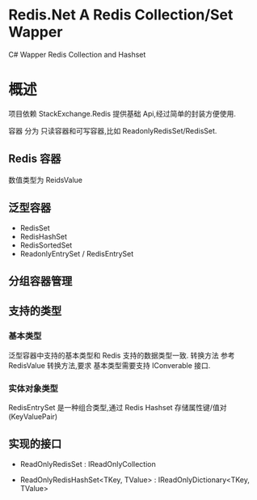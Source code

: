 Redis.Net A Redis Collection/Set Wapper
=======================================
C# Wapper Redis Collection and Hashset


# 概述
项目依赖 StackExchange.Redis 提供基础 Api,经过简单的封装方便使用.

容器 分为 只读容器和可写容器,比如 ReadonlyRedisSet/RedisSet.

## Redis 容器

数值类型为 ReidsValue


## 泛型容器

- RedisSet<T>
- RedisHashSet<T>
- RedisSortedSet<T>
- ReadonlyEntrySet<TEntry> / RedisEntrySet<TEntry>

## 分组容器管理




## 支持的类型

### 基本类型
泛型容器中支持的基本类型和 Redis 支持的数据类型一致.
转换方法 参考 RedisValue 转换方法,要求 基本类型需要支持 IConverable 接口.

### 实体对象类型
RedisEntrySet 是一种组合类型,通过 Redis Hashset 存储属性键/值对 (KeyValuePair)

## 实现的接口
 
 - ReadOnlyRedisSet<TValue> : IReadOnlyCollection<TValue>

 - ReadOnlyRedisHashSet<TKey, TValue> : IReadOnlyDictionary<TKey, TValue>